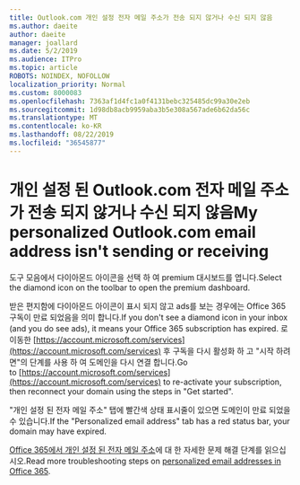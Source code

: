 ```yaml
---
title: Outlook.com 개인 설정 전자 메일 주소가 전송 되지 않거나 수신 되지 않음
ms.author: daeite
author: daeite
manager: joallard
ms.date: 5/2/2019
ms.audience: ITPro
ms.topic: article
ROBOTS: NOINDEX, NOFOLLOW
localization_priority: Normal
ms.custom: 8000083
ms.openlocfilehash: 7363af1d4fc1a0f4131bebc325485dc99a30e2eb
ms.sourcegitcommit: 1d98db8acb9959aba3b5e308a567ade6b62da56c
ms.translationtype: MT
ms.contentlocale: ko-KR
ms.lasthandoff: 08/22/2019
ms.locfileid: "36545877"
---
```

# <a name="my-personalized-outlookcom-email-address-isnt-sending-or-receiving"></a><span data-ttu-id="2726b-102">개인 설정 된 Outlook.com 전자 메일 주소가 전송 되지 않거나 수신 되지 않음</span><span class="sxs-lookup"><span data-stu-id="2726b-102">My personalized Outlook.com email address isn't sending or receiving</span></span>

<span data-ttu-id="2726b-103">도구 모음에서 다이아몬드 아이콘을 선택 하 여 premium 대시보드를 엽니다.</span><span class="sxs-lookup"><span data-stu-id="2726b-103">Select the diamond icon on the toolbar to open the premium dashboard.</span></span>

<span data-ttu-id="2726b-104">받은 편지함에 다이아몬드 아이콘이 표시 되지 않고 ads를 보는 경우에는 Office 365 구독이 만료 되었음을 의미 합니다.</span><span class="sxs-lookup"><span data-stu-id="2726b-104">If you don't see a diamond icon in your inbox (and you do see ads), it means your Office 365 subscription has expired.</span></span> <span data-ttu-id="2726b-105">로 이동한 [https://account.microsoft.com/services](https://account.microsoft.com/services) 후 구독을 다시 활성화 하 고 "시작 하려면"의 단계를 사용 하 여 도메인을 다시 연결 합니다.</span><span class="sxs-lookup"><span data-stu-id="2726b-105">Go to [https://account.microsoft.com/services](https://account.microsoft.com/services) to re-activate your subscription, then reconnect your domain using the steps in "Get started".</span></span>

<span data-ttu-id="2726b-106">"개인 설정 된 전자 메일 주소" 탭에 빨간색 상태 표시줄이 있으면 도메인이 만료 되었을 수 있습니다.</span><span class="sxs-lookup"><span data-stu-id="2726b-106">If the "Personalized email address" tab has a red status bar, your domain may have expired.</span></span>

<span data-ttu-id="2726b-107">[Office 365에서 개인 설정 된 전자 메일 주소](https://support.office.com/article/75416a58-b225-4c02-8c07-8979403b427b?wt.mc_id=Office_Outlook_com_Alchemy)에 대 한 자세한 문제 해결 단계를 읽으십시오.</span><span class="sxs-lookup"><span data-stu-id="2726b-107">Read more troubleshooting steps on [personalized email addresses in Office 365](https://support.office.com/article/75416a58-b225-4c02-8c07-8979403b427b?wt.mc_id=Office_Outlook_com_Alchemy).</span></span>